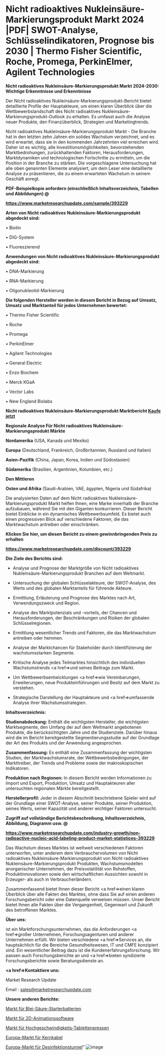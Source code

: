 # Nicht radioaktives Nukleinsäure-Markierungsprodukt Markt 2024 |PDF| SWOT-Analyse, Schlüsselindikatoren, Prognose bis 2030 | Thermo Fisher Scientific, Roche, Promega, PerkinElmer, Agilent Technologies

<strong>Nicht radioaktives Nukleinsäure-Markierungsprodukt Markt 2024-2030: Wichtige Erkenntnisse und Erkenntnisse</strong>

Der Nicht radioaktives Nukleinsäure-Markierungsprodukt-Bericht bietet detaillierte Profile der Hauptakteure, um einen klaren Überblick über die Wettbewerbslandschaft des Nicht radioaktives Nukleinsäure-Markierungsprodukt-Outlook zu erhalten. Es umfasst auch die Analyse neuer Produkte, den Finanzüberblick, Strategien und Marketingtrends.

Nicht radioaktives Nukleinsäure-Markierungsprodukt Markt - Die Branche hat in den letzten zehn Jahren ein solides Wachstum verzeichnet, und es wird erwartet, dass sie in den kommenden Jahrzehnten viel erreichen wird. Daher ist es wichtig, alle Investitionsmöglichkeiten, bevorstehenden Marktbedrohungen, zurückhaltenden Faktoren, Herausforderungen, Marktdynamiken und technologischen Fortschritte zu ermitteln, um die Position in der Branche zu stärken. Die vorgeschlagene Untersuchung hat alle oben genannten Elemente analysiert, um dem Leser eine detaillierte Analyse zu präsentieren, die zu einem erwarteten Wachstum in seinem Geschäft anregt.



<strong><b>PDF-Beispielkopie anfordern (einschließlich Inhaltsverzeichnis, Tabellen und Abbildungen) @ </b></strong>

<strong><a href=https://www.marketresearchupdate.com/sample/393229>

<strong>https://www.marketresearchupdate.com/sample/393229</u></a></strong></strong>



<strong>Arten von Nicht radioaktives Nukleinsäure-Markierungsprodukt abgedeckt sind:</strong>

• Biotin

• DIG-System

• Fluoreszierend



<strong>Anwendungen von Nicht radioaktives Nukleinsäure-Markierungsprodukt abgedeckt sind:</strong>

• DNA-Markierung

• RNA-Markierung

• Oligonukleotid-Markierung



<strong>Die folgenden Hersteller werden in diesem Bericht in Bezug auf Umsatz, Umsatz und Marktanteil für jedes Unternehmen bewertet:</strong>

• Thermo Fisher Scientific

• Roche

• Promega

• PerkinElmer

• Agilent Technologies

• General Electric

• Enzo Biochem

• Merck KGaA

• Vector Labs

• New England Biolabs



<strong>Nicht radioaktives Nukleinsäure-Markierungsprodukt Marktbericht <a href=https://www.marketresearchupdate.com/buynow/393229>Kaufe jetzt</a></strong>



<strong>Regionale Analyse Für Nicht radioaktives Nukleinsäure-Markierungsprodukt Märkte</strong>



<strong>Nordamerika</strong> (USA, Kanada und Mexiko)



<strong>Europa</strong> (Deutschland, Frankreich, Großbritannien, Russland und Italien)



<strong>Asien-Pazifik</strong> (China, Japan, Korea, Indien und Südostasien)



<strong>Südamerika</strong> (Brasilien, Argentinien, Kolumbien, etc.)



<strong>Den Mittleren</strong> 

<strong>Osten und Afrika</strong> (Saudi-Arabien, VAE, ägypten, Nigeria und Südafrika)

Die analysierten Daten auf dem Nicht radioaktives Nukleinsäure-Markierungsprodukt Markt helfen Ihnen, eine Marke innerhalb der Branche aufzubauen, während Sie mit den Giganten konkurrieren. Dieser Bericht bietet Einblicke in ein dynamisches Wettbewerbsumfeld. Es bietet auch einen progressiven Blick auf verschiedene Faktoren, die das Marktwachstum antreiben oder einschränken.



<strong>Klicken Sie hier, um diesen Bericht zu einem gewinnbringenden Preis zu erhalten
</strong>

<strong><a href=https://www.marketresearchupdate.com/discount/393229>https://www.marketresearchupdate.com/discount/393229</b></u></strong></a>



<strong>Die Ziele des Berichts sind:</strong>

- Analyse und Prognose der Marktgröße von Nicht radioaktives Nukleinsäure-Markierungsprodukt Branchen auf dem Weltmarkt.

- Untersuchung der globalen Schlüsselakteure, der SWOT-Analyse, des Werts und des globalen Marktanteils für führende Akteure.

- Ermittlung, Erläuterung und Prognose des Marktes nach Art, Verwendungszweck und Region.

- Analyse des Marktpotenzials und -vorteils, der Chancen und Herausforderungen, der Beschränkungen und Risiken der globalen Schlüsselregionen.

- Ermittlung wesentlicher Trends und Faktoren, die das Marktwachstum antreiben oder hemmen.

- Analyse der Marktchancen für Stakeholder durch Identifizierung der wachstumsstarken Segmente.

- Kritische Analyse jedes Teilmarktes hinsichtlich des individuellen Wachstumstrends <a href=>und</a> seines Beitrags zum Markt.

- Um Wettbewerbsentwicklungen <a href=>wie</a> Vereinbarungen, Erweiterungen, neue Produkteinführungen und Besitz auf dem Markt zu verstehen.

- Strategische Darstellung der Hauptakteure und <a href=>umfas</a>sende Analyse ihrer Wachstumsstrategien.



<strong>Inhaltsverzeichnis:</strong>



<strong>Studienabdeckung:</strong> Enthält die wichtigsten Hersteller, die wichtigsten Marktsegmente, den Umfang der auf dem Weltmarkt angebotenen Produkte, die berücksichtigten Jahre und die Studienziele. Darüber hinaus wird die im Bericht bereitgestellte Segmentierungsstudie auf der Grundlage der Art des Produkts und der Anwendung angesprochen.



<strong>Zusammenfassung:</strong> Es enthält eine Zusammenfassung der wichtigsten Studien, der Marktwachstumsrate, der Wettbewerbsbedingungen, der Markttreiber, der Trends und Probleme sowie der makroskopischen Indikatoren.



<strong>Produktion nach Regionen:</strong> In diesem Bericht werden Informationen zu Import und Export, Produktion, Umsatz und Hauptakteuren aller untersuchten regionalen Märkte bereitgestellt.



<strong>Herstellerprofil:</strong> Jeder in diesem Abschnitt beschriebene Spieler wird auf der Grundlage einer SWOT-Analyse, seiner Produkte, seiner Produktion, seines Werts, seiner Kapazität und anderer wichtiger Faktoren untersucht.



<strong><b>Zugriff auf vollständige Berichtsbeschreibung, Inhaltsverzeichnis, Abbildung, Diagramm usw. @ </b></strong>

<strong><a href=https://www.marketresearchupdate.com/industry-growth/non-radioactive-nucleic-acid-labeling-product-market-statistices-393229>https://www.marketresearchupdate.com/industry-growth/non-radioactive-nucleic-acid-labeling-product-market-statistices-393229</a></strong>

Das Wachstum dieses Marktes ist weltweit verschiedenen Faktoren unterworfen, unter anderem dem Verbrauchervolumen von Nicht radioaktives Nukleinsäure-Markierungsprodukt von Nicht radioaktives Nukleinsäure-Markierungsprodukt Produkten, Wachstumsmodellen anorganischer Unternehmen, der Preisvolatilität von Rohstoffen, Produktinnovationen sowie den wirtschaftlichen Aussichten sowohl in Erzeuger- als auch in Verbraucherländern.

Zusammenfassend bietet Ihnen dieser Bericht <a href=>einen</a> klaren Überblick über alle Fakten des Marktes, ohne dass Sie auf einen anderen Forschungsbericht oder eine Datenquelle verweisen müssen. Unser Bericht bietet Ihnen alle Fakten über die Vergangenheit, Gegenwart und Zukunft des betroffenen Marktes.



<strong>Über uns:</strong>

 ist ein Marktforschungsunternehmen, das die Anforderungen <a href=>großer</a> Unternehmen, Forschungsagenturen und anderer Unternehmen erfüllt. Wir bieten verschiedene <a href=>Services</a> an, die hauptsächlich für die Bereiche Gesundheitswesen, IT und CMFE konzipiert sind. Ein wesentlicher Beitrag dazu ist die Kundenerfahrungsforschung. Wir passen auch Forschungsberichte an und <a href=>bieten</a> syndizierte Forschungsberichte sowie Beratungsdienste an.



<strong><a href=>Kontaktiere uns:</a></strong>

Market Research Update

Email : sales@marketresearchupdate.com



<strong>Unsere anderen Berichte:</strong>

<a href=https://www.linkedin.com/pulse/lead-acid-starter-battery-market-expects-see>Markt für Blei-Säure-Starterbatterien</a>

<a href=https://www.linkedin.com/pulse/2d-animation-software-market-size-share-outlook>Markt für 2D-Animationssoftware</a>

<a href=https://www.linkedin.com/pulse/high-speed-tablet-press-market-analysis-segment>Markt für Hochgeschwindigkeits-Tablettenpressen</a>

<a href=https://www.linkedin.com/pulse/europe-nuclear-cable-market-trends-2023-updated>Europa-Markt für Kernkabel</a>

<a href=https://www.linkedin.com/pulse/europe-sanitizing-tunnels-market-2023-latest-sales-figure>Europa-Markt für Desinfektionstunnel</a>"
![image](https://github.com/meghapanth/markettrends/assets/163847665/442613aa-901e-4fa6-bf84-dc00ca69caa2)
